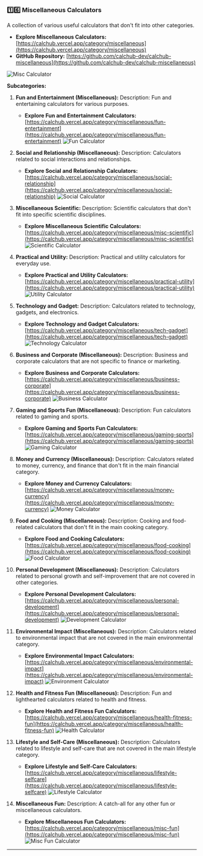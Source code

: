 ### **1️⃣6️⃣ Miscellaneous Calculators**

A collection of various useful calculators that don't fit into other categories.

*   **Explore Miscellaneous Calculators:** [https://calchub.vercel.app/category/miscellaneous](https://calchub.vercel.app/category/miscellaneous)
*   **GitHub Repository:** [https://github.com/calchub-dev/calchub-miscellaneous](https://github.com/calchub-dev/calchub-miscellaneous)

![Misc Calculator](https://your-image-url.com/misc.png)

**Subcategories:**

1.  **Fun and Entertainment (Miscellaneous):**
    Description: Fun and entertaining calculators for various purposes.
    *   **Explore Fun and Entertainment Calculators:** [https://calchub.vercel.app/category/miscellaneous/fun-entertainment](https://calchub.vercel.app/category/miscellaneous/fun-entertainment)
    ![Fun Calculator](https://your-image-url.com/fun.png)

2.  **Social and Relationship (Miscellaneous):**
    Description: Calculators related to social interactions and relationships.
    *   **Explore Social and Relationship Calculators:** [https://calchub.vercel.app/category/miscellaneous/social-relationship](https://calchub.vercel.app/category/miscellaneous/social-relationship)
    ![Social Calculator](https://your-image-url.com/social.png)

3.  **Miscellaneous Scientific:**
    Description: Scientific calculators that don't fit into specific scientific disciplines.
    *   **Explore Miscellaneous Scientific Calculators:** [https://calchub.vercel.app/category/miscellaneous/misc-scientific](https://calchub.vercel.app/category/miscellaneous/misc-scientific)
    ![Scientific Calculator](https://your-image-url.com/scientific.png)

4.  **Practical and Utility:**
    Description: Practical and utility calculators for everyday use.
    *   **Explore Practical and Utility Calculators:** [https://calchub.vercel.app/category/miscellaneous/practical-utility](https://calchub.vercel.app/category/miscellaneous/practical-utility)
    ![Utility Calculator](https://your-image-url.com/utility.png)

5.  **Technology and Gadget:**
    Description: Calculators related to technology, gadgets, and electronics.
    *   **Explore Technology and Gadget Calculators:** [https://calchub.vercel.app/category/miscellaneous/tech-gadget](https://calchub.vercel.app/category/miscellaneous/tech-gadget)
    ![Technology Calculator](https://your-image-url.com/technology.png)

6.  **Business and Corporate (Miscellaneous):**
    Description: Business and corporate calculators that are not specific to finance or marketing.
    *   **Explore Business and Corporate Calculators:** [https://calchub.vercel.app/category/miscellaneous/business-corporate](https://calchub.vercel.app/category/miscellaneous/business-corporate)
    ![Business Calculator](https://your-image-url.com/business.png)

7.  **Gaming and Sports Fun (Miscellaneous):**
    Description: Fun calculators related to gaming and sports.
    *   **Explore Gaming and Sports Fun Calculators:** [https://calchub.vercel.app/category/miscellaneous/gaming-sports](https://calchub.vercel.app/category/miscellaneous/gaming-sports)
    ![Gaming Calculator](https://your-image-url.com/gaming.png)

8.  **Money and Currency (Miscellaneous):**
    Description: Calculators related to money, currency, and finance that don't fit in the main financial category.
    *   **Explore Money and Currency Calculators:** [https://calchub.vercel.app/category/miscellaneous/money-currency](https://calchub.vercel.app/category/miscellaneous/money-currency)
    ![Money Calculator](https://your-image-url.com/money.png)

9.  **Food and Cooking (Miscellaneous):**
    Description: Cooking and food-related calculators that don't fit in the main cooking category.
    *   **Explore Food and Cooking Calculators:** [https://calchub.vercel.app/category/miscellaneous/food-cooking](https://calchub.vercel.app/category/miscellaneous/food-cooking)
    ![Food Calculator](https://your-image-url.com/food.png)

10. **Personal Development (Miscellaneous):**
    Description: Calculators related to personal growth and self-improvement that are not covered in other categories.
    *   **Explore Personal Development Calculators:** [https://calchub.vercel.app/category/miscellaneous/personal-development](https://calchub.vercel.app/category/miscellaneous/personal-development)
    ![Development Calculator](https://your-image-url.com/development.png)

11. **Environmental Impact (Miscellaneous):**
    Description: Calculators related to environmental impact that are not covered in the main environmental category.
    *   **Explore Environmental Impact Calculators:** [https://calchub.vercel.app/category/miscellaneous/environmental-impact](https://calchub.vercel.app/category/miscellaneous/environmental-impact)
    ![Environment Calculator](https://your-image-url.com/environment.png)

12. **Health and Fitness Fun (Miscellaneous):**
    Description: Fun and lighthearted calculators related to health and fitness.
    *   **Explore Health and Fitness Fun Calculators:** [https://calchub.vercel.app/category/miscellaneous/health-fitness-fun](https://calchub.vercel.app/category/miscellaneous/health-fitness-fun)
    ![Health Calculator](https://your-image-url.com/health.png)

13. **Lifestyle and Self-Care (Miscellaneous):**
    Description: Calculators related to lifestyle and self-care that are not covered in the main lifestyle category.
    *   **Explore Lifestyle and Self-Care Calculators:** [https://calchub.vercel.app/category/miscellaneous/lifestyle-selfcare](https://calchub.vercel.app/category/miscellaneous/lifestyle-selfcare)
    ![Lifestyle Calculator](https://your-image-url.com/lifestyle.png)

14. **Miscellaneous Fun:**
    Description:  A catch-all for any other fun or miscellaneous calculators.
    *   **Explore Miscellaneous Fun Calculators:** [https://calchub.vercel.app/category/miscellaneous/misc-fun](https://calchub.vercel.app/category/miscellaneous/misc-fun)
    ![Misc Fun Calculator](https://your-image-url.com/miscfun.png)

---

